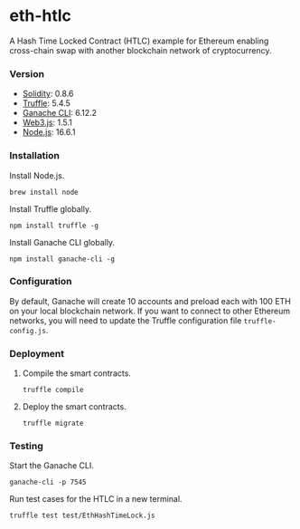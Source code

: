 # eth-htlc
A Hash Time Locked Contract (HTLC) example for Ethereum enabling cross-chain swap with another blockchain network of cryptocurrency.

### Version
- [Solidity](https://solidity.readthedocs.io/): 0.8.6
- [Truffle](https://www.trufflesuite.com/): 5.4.5
- [Ganache CLI](https://github.com/trufflesuite/ganache-cli): 6.12.2
- [Web3.js](https://web3js.readthedocs.io/): 1.5.1
- [Node.js](https://nodejs.org/en/): 16.6.1

### Installation
Install Node.js.
```
brew install node
```

Install Truffle globally.
```
npm install truffle -g
```

Install Ganache CLI globally.
```
npm install ganache-cli -g
```

### Configuration
By default, Ganache will create 10 accounts and preload each with 100 ETH on your local blockchain network. If you want to connect to other Ethereum networks, you will need to update the Truffle configuration file `truffle-config.js`.

### Deployment
1. Compile the smart contracts.
    ```
    truffle compile
    ```

2. Deploy the smart contracts.
    ```
    truffle migrate
    ```

### Testing
Start the Ganache CLI.
```
ganache-cli -p 7545
```

Run test cases for the HTLC in a new terminal.
```
truffle test test/EthHashTimeLock.js
```